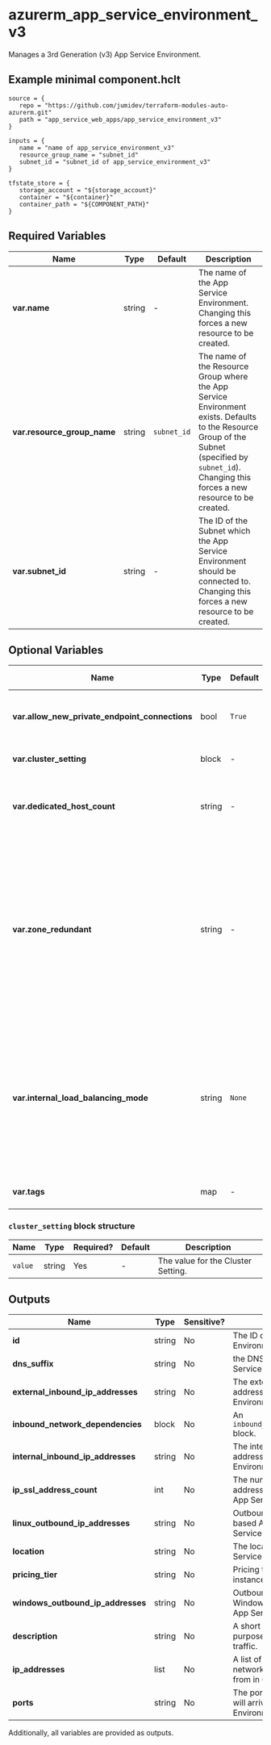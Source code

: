 # azurerm_app_service_environment_v3

Manages a 3rd Generation (v3) App Service Environment.

## Example minimal component.hclt

```hcl
source = {
   repo = "https://github.com/jumidev/terraform-modules-auto-azurerm.git" 
   path = "app_service_web_apps/app_service_environment_v3" 
}

inputs = {
   name = "name of app_service_environment_v3" 
   resource_group_name = "subnet_id" 
   subnet_id = "subnet_id of app_service_environment_v3" 
}

tfstate_store = {
   storage_account = "${storage_account}" 
   container = "${container}" 
   container_path = "${COMPONENT_PATH}" 
}

```

## Required Variables

| Name | Type |  Default  |  Description |
| ---- | --------- |  ----------- | ----------- |
| **var.name** | string |  -  |  The name of the App Service Environment. Changing this forces a new resource to be created. | 
| **var.resource_group_name** | string |  `subnet_id`  |  The name of the Resource Group where the App Service Environment exists. Defaults to the Resource Group of the Subnet (specified by `subnet_id`). Changing this forces a new resource to be created. | 
| **var.subnet_id** | string |  -  |  The ID of the Subnet which the App Service Environment should be connected to. Changing this forces a new resource to be created. | 

## Optional Variables

| Name | Type |  Default  |  possible values |  Description |
| ---- | --------- |  ----------- | ----------- | ----------- |
| **var.allow_new_private_endpoint_connections** | bool |  `True`  |  -  |  Should new Private Endpoint Connections be allowed. Defaults to `true`. | 
| **var.cluster_setting** | block |  -  |  -  |  Zero or more `cluster_setting` blocks. | 
| **var.dedicated_host_count** | string |  -  |  `2`  |  This ASEv3 should use dedicated Hosts. Possible values are `2`. Changing this forces a new resource to be created. | 
| **var.zone_redundant** | string |  -  |  -  |  Set to `true` to deploy the ASEv3 with availability zones supported. Zonal ASEs can be deployed in some regions, you can refer to [Availability Zone support for App Service Environments](https://docs.microsoft.com/azure/app-service/environment/zone-redundancy). You can only set either `dedicated_host_count` or `zone_redundant` but not both. Changing this forces a new resource to be created. | 
| **var.internal_load_balancing_mode** | string |  `None`  |  `None`, `"Web, Publishing"`  |  Specifies which endpoints to serve internally in the Virtual Network for the App Service Environment. Possible values are `None` (for an External VIP Type), and `"Web, Publishing"` (for an Internal VIP Type). Defaults to `None`. Changing this forces a new resource to be created. | 
| **var.tags** | map |  -  |  -  |  A mapping of tags to assign to the resource. | 

### `cluster_setting` block structure

| Name | Type | Required? | Default | Description |
| ---- | ---- | --------- | ------- | ----------- |
| `value` | string | Yes | - | The value for the Cluster Setting. |



## Outputs

| Name | Type | Sensitive? | Description |
| ---- | ---- | --------- | --------- |
| **id** | string | No  | The ID of the App Service Environment. | 
| **dns_suffix** | string | No  | the DNS suffix for this App Service Environment V3. | 
| **external_inbound_ip_addresses** | string | No  | The external inbound IP addresses of the App Service Environment V3. | 
| **inbound_network_dependencies** | block | No  | An `inbound_network_dependencies` block. | 
| **internal_inbound_ip_addresses** | string | No  | The internal inbound IP addresses of the App Service Environment V3. | 
| **ip_ssl_address_count** | int | No  | The number of IP SSL addresses reserved for the App Service Environment V3. | 
| **linux_outbound_ip_addresses** | string | No  | Outbound addresses of Linux based Apps in this App Service Environment V3 | 
| **location** | string | No  | The location where the App Service Environment exists. | 
| **pricing_tier** | string | No  | Pricing tier for the front end instances. | 
| **windows_outbound_ip_addresses** | string | No  | Outbound addresses of Windows based Apps in this App Service Environment V3. | 
| **description** | string | No  | A short description of the purpose of the network traffic. | 
| **ip_addresses** | list | No  | A list of IP addresses that network traffic will originate from in CIDR notation. | 
| **ports** | string | No  | The ports that network traffic will arrive to the App Service Environment V3 on. | 

Additionally, all variables are provided as outputs.
